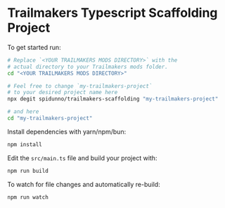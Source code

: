 # Trailmakers Typescript Scaffolding Project

To get started run:

```bash
# Replace `<YOUR TRAILMAKERS MODS DIRECTORY>` with the
# actual directory to your Trailmakers mods folder.
cd "<YOUR TRAILMAKERS MODS DIRECTORY>"

# Feel free to change `my-trailmakers-project`
# to your desired project name here
npx degit spidunno/trailmakers-scaffolding "my-trailmakers-project"

# and here
cd "my-trailmakers-project"
```

Install dependencies with yarn/npm/bun:

```bash
npm install
```

Edit the `src/main.ts` file and build your project with:

```bash
npm run build
```

To watch for file changes and automatically re-build:

```bash
npm run watch
```